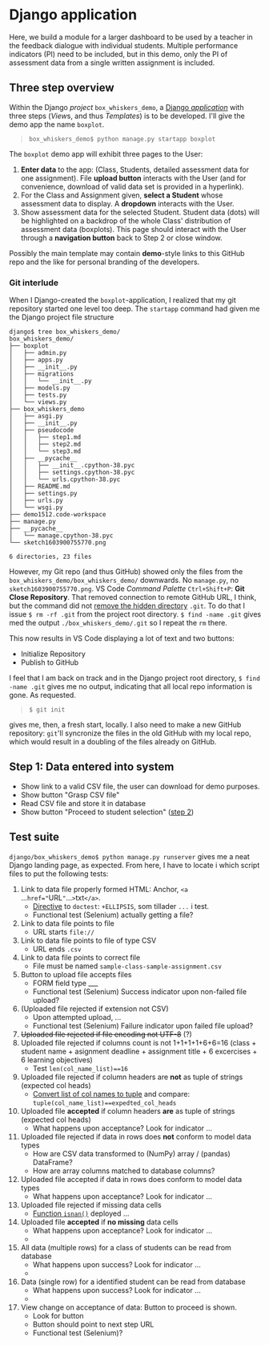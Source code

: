 Django application
====
Here, we build a module for a larger dashboard to be used by a teacher
in the feedback dialogue with individual students.
Multiple performance indicators (PI) need to be included,
but in this demo, only the PI of assessment data from 
a single written assignment is included.

Three step overview
---
Within the Django *project* `box_whiskers_demo`, a 
[Django *application*](https://docs.djangoproject.com/en/3.1/intro/tutorial01/#creating-the-polls-app)
with three steps (*View*s, and thus *Templates*) is to be developed.
I'll give the demo app the name `boxplot`.
> `box_whiskers_demo$ python manage.py startapp boxplot `

The `boxplot` demo app will exhibit three pages to the User:
1. **Enter data** to the app:
   (Class, Students, detailed assessment data for one assignment).
   File **upload button** interacts with the User
   (and for convenience, download of valid data set is provided in a hyperlink).
1. For the Class and Assignment given, 
   **select a Student** whose assessment data to display.
   A **dropdown** interacts with the User.
1. Show assessment data for the selected Student.
   Student data (dots)  will be highlighted on a
   backdrop of the whole Class' distribution of assessment data (boxplots).
   This page should interact with the User through a **navigation button** back to Step 2
   or close window.

Possibly the main template may contain **demo**-style links to this GitHub repo
and the like for personal branding of the developers.

### Git interlude
When I Django-created the `boxplot`-application, I realized that my
git repository started one level too deep. 
The `startapp` command had given me the Django project file structure
```
django$ tree box_whiskers_demo/
box_whiskers_demo/
├── boxplot
│   ├── admin.py
│   ├── apps.py
│   ├── __init__.py
│   ├── migrations
│   │   └── __init__.py
│   ├── models.py
│   ├── tests.py
│   └── views.py
├── box_whiskers_demo
│   ├── asgi.py
│   ├── __init__.py
│   ├── pseudocode
│   │   ├── step1.md
│   │   ├── step2.md
│   │   └── step3.md
│   ├── __pycache__
│   │   ├── __init__.cpython-38.pyc
│   │   ├── settings.cpython-38.pyc
│   │   └── urls.cpython-38.pyc
│   ├── README.md
│   ├── settings.py
│   ├── urls.py
│   └── wsgi.py
├── demo1512.code-workspace
├── manage.py
├── __pycache__
│   └── manage.cpython-38.pyc
└── sketch1603900755770.png

6 directories, 23 files
```
However, my Git repo (and thus GitHub) showed only the files from the 
`box_whiskers_demo/box_whiskers_demo/` downwards.
No `manage.py`, no `sketch1603900755770.png`.
VS Code *Command Palette* `Ctrl+Shift+P`: **Git Close Repository**.
That removed connection to remote GitHub URL, I think, but the command did not
[remove the hidden directory](https://stackoverflow.com/questions/1213430)
`.git`.
To do that I issue `$ rm -rf .git` from the project root directory.
`$ find -name .git` gives med the output `./box_whiskers_demo/.git` so I repeat the `rm` there.

This now results in VS Code displaying a lot of text and two buttons:
- Initialize Repository
- Publish to GitHub

I feel that I am back on track and in the Django project root directory,
`$ find -name .git` gives me no output, indicating that all local repo information is gone.
As requested.

> `$ git init`

gives me, then, a fresh start, locally. 
I also need to make a new GitHub repository: `git`'ll syncronize the files in the old GitHub
with my local repo, which would result in a doubling of the files already on GitHub.


Step 1: Data entered into system
---
- Show link to a valid CSV file, the user can download for demo purposes.
- Show button "Grasp CSV file"
- Read CSV file and store it in database
- Show button "Proceed to student selection" ([step 2](./step2.md))

Test suite
---
`django/box_whiskers_demo$ python manage.py runserver` gives me a neat Django landing page,
as expected. From here, I have to locate i which script files to put the following tests:
1. Link to data file properly formed HTML: Anchor, `<a `...`href="`URL`"`...`>`txt`</a>`.
   - [Directive](https://docs.python.org/2.4/lib/doctest-options.html)
     to `doctest`: `+ELLIPSIS`, som tillader `...` i test.
   - Functional test
     (Selenium) actually getting a file?
1. Link to data file points to file
   - URL starts `file://`
1. Link to data file points to file of type CSV
   - URL ends `.csv`
1. Link to data file points to correct file
   - File must be named `sample-class-sample-assignment.csv` 
1. Button to upload file accepts files
   - FORM field type ___
   - Functional test
     (Selenium) Success indicator upon non-failed file upload?
1. (Uploaded file rejected if extension not CSV)
   - Upon attempted upload, ...
   - Functional test
     (Selenium) Failure indicator upon failed file upload?
1. ~~Uploaded file rejected if file encoding not UTF-8~~ (?)
1. Uploaded file rejected if columns count is not 1+1+1+1+6+6=16 (class + student name + 
   asignment deadline + assignment title + 6 excercises + 6 learning objectives)
   - Test `len(col_name_list)==16`
1. Uploaded file rejected if column headers are **not** as tuple of strings (expected col heads)
   - [Convert list of col names to tuple](https://www.geeksforgeeks.org/python-convert-a-list-into-a-tuple/)
     and compare: `tuple(col_name_list)==expedted_col_heads`
1. Uploaded file **accepted** if column headers **are** as tuple of strings (expected col heads)
   - What happens upon acceptance? Look for indicator ...
1. Uploaded file rejected if data in rows does **not** conform to model data types
   - How are CSV data transformed to (NumPy) array / (pandas) DataFrame?
   - How are array columns matched to database columns?
1. Uploaded file accepted if data in rows does conform to model data types
   - What happens upon acceptance? Look for indicator ...
1. Uploaded file rejected if missing data cells
   - [Function `isnan()`](https://numpy.org/doc/stable/reference/generated/numpy.isnan.html)
     deployed ...
1. Uploaded file **accepted** if **no missing** data cells 
   - What happens upon acceptance? Look for indicator ...
   - 
1. All data (multiple rows) for a class of students can be read from database
   - What happens upon success? Look for indicator ...
   - 
1. Data (single row) for a identified student can be read from database
   - What happens upon success? Look for indicator ...
   - 
1. View change on acceptance of data: Button to proceed is shown.
   - Look for button
   - Button should point to next step URL
   - Functional test
     (Selenium)?
